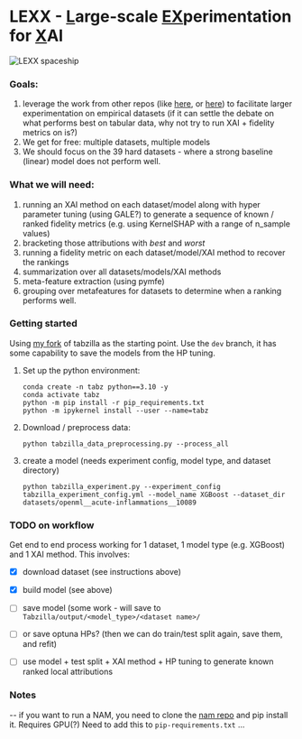 # LEXX - <ins>L</ins>arge-scale <ins>EX</ins>perimentation for <ins>X</ins>AI
![LEXX spaceship](https://alchetron.com/cdn/lexx-0176a8e0-a0eb-4690-b102-6943540c8c8-resize-750.jpeg)
### Goals:
1. leverage the work from other repos (like [here](https://github.com/kathrinse/TabSurvey), or [here](https://github.com/naszilla/tabzilla)) to facilitate larger experimentation on empirical datasets (if it can settle the debate on what performs best on tabular data, why not try to run XAI + fidelity metrics on is?) 
2. We get for free: multiple datasets, multiple models
3. We should focus on the 39 hard datasets - where a strong baseline (linear) model does not perform well.  

   
### What we will need:
1. running an XAI method on each dataset/model along with hyper parameter tuning (using GALE?) to generate a sequence of known / ranked fidelity metrics (e.g. using KernelSHAP with a range of n_sample values)
2. bracketing those attributions with *best* and *worst*
3. running a fidelity metric on each dataset/model/XAI method to recover the rankings
4. summarization over all datasets/models/XAI methods
5. meta-feature extraction (using pymfe)
6. grouping over metafeatures for datasets to determine when a ranking performs well.

### Getting started  
Using [my fork](https://github.com/tazitoo/tabzilla) of tabzilla as the starting point.  Use the `dev` branch, it has some capability to save the models from the HP tuning. 

1.  Set up the python environment:  
    ```
    conda create -n tabz python==3.10 -y  
    conda activate tabz 
    python -m pip install -r pip_requirements.txt
    python -m ipykernel install --user --name=tabz    
    ```
2. Download / preprocess data:  
   ```
   python tabzilla_data_preprocessing.py --process_all
   ```
3. create a model (needs experiment config, model type, and dataset directory)  
   ```
   python tabzilla_experiment.py --experiment_config tabzilla_experiment_config.yml --model_name XGBoost --dataset_dir datasets/openml__acute-inflammations__10089
   ```

### TODO on workflow  
Get end to end process working for 1 dataset, 1 model type (e.g. XGBoost) and 1 XAI method.  This involves:  
- [x] download dataset (see instructions above)  
- [x] build model (see above)
- [ ] save model (some work - will save to `Tabzilla/output/<model_type>/<dataset name>/`  
- [ ] or save optuna HPs?  (then we can do train/test split again, save them, and refit)  
- [ ] use model + test split + XAI method + HP tuning to generate known ranked local attributions  


### Notes  
-- if you want to run a NAM, you need to clone the [nam repo](https://github.com/AmrMKayid/nam) and pip install it.  Requires GPU(?) Need to add this to `pip-requirements.txt` ...
